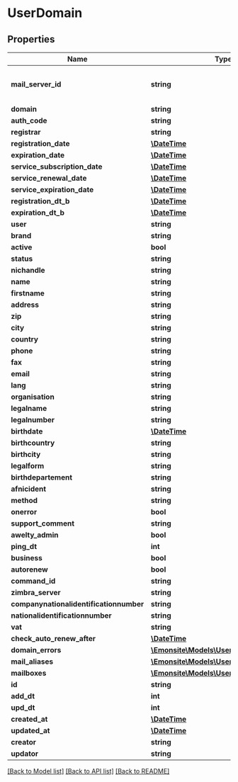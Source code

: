 # UserDomain

## Properties
Name | Type | Description | Notes
------------ | ------------- | ------------- | -------------
**mail_server_id** | **string** | Can be NULL, \&quot;mailcow_0\&quot; (NULL mean default Zimbra server) | [optional] 
**domain** | **string** |  | [optional] 
**auth_code** | **string** |  | [optional] 
**registrar** | **string** |  | [optional] 
**registration_date** | [**\DateTime**](\DateTime.md) |  | [optional] 
**expiration_date** | [**\DateTime**](\DateTime.md) |  | [optional] 
**service_subscription_date** | [**\DateTime**](\DateTime.md) |  | [optional] 
**service_renewal_date** | [**\DateTime**](\DateTime.md) |  | [optional] 
**service_expiration_date** | [**\DateTime**](\DateTime.md) |  | [optional] 
**registration_dt_b** | [**\DateTime**](\DateTime.md) |  | [optional] 
**expiration_dt_b** | [**\DateTime**](\DateTime.md) |  | [optional] 
**user** | **string** |  | [optional] 
**brand** | **string** |  | [optional] 
**active** | **bool** |  | [optional] 
**status** | **string** |  | [optional] 
**nichandle** | **string** |  | [optional] 
**name** | **string** |  | [optional] 
**firstname** | **string** |  | [optional] 
**address** | **string** |  | [optional] 
**zip** | **string** |  | [optional] 
**city** | **string** |  | [optional] 
**country** | **string** |  | [optional] 
**phone** | **string** |  | [optional] 
**fax** | **string** |  | [optional] 
**email** | **string** |  | [optional] 
**lang** | **string** |  | [optional] 
**organisation** | **string** |  | [optional] 
**legalname** | **string** |  | [optional] 
**legalnumber** | **string** |  | [optional] 
**birthdate** | [**\DateTime**](\DateTime.md) |  | [optional] 
**birthcountry** | **string** |  | [optional] 
**birthcity** | **string** |  | [optional] 
**legalform** | **string** |  | [optional] 
**birthdepartement** | **string** |  | [optional] 
**afnicident** | **string** |  | [optional] 
**method** | **string** |  | [optional] 
**onerror** | **bool** |  | [optional] 
**support_comment** | **string** |  | [optional] 
**awelty_admin** | **bool** |  | [optional] 
**ping_dt** | **int** |  | [optional] 
**business** | **bool** |  | [optional] 
**autorenew** | **bool** |  | [optional] 
**command_id** | **string** |  | [optional] 
**zimbra_server** | **string** |  | [optional] 
**companynationalidentificationnumber** | **string** |  | [optional] 
**nationalidentificationnumber** | **string** |  | [optional] 
**vat** | **string** |  | [optional] 
**check_auto_renew_after** | [**\DateTime**](\DateTime.md) |  | [optional] 
**domain_errors** | [**\Emonsite\Models\UserDomainError[]**](UserDomainError.md) |  | [optional] 
**mail_aliases** | [**\Emonsite\Models\UserDomainMailAlias[]**](UserDomainMailAlias.md) |  | [optional] 
**mailboxes** | [**\Emonsite\Models\UserDomainMailbox[]**](UserDomainMailbox.md) |  | [optional] 
**id** | **string** |  | [optional] 
**add_dt** | **int** |  | [optional] 
**upd_dt** | **int** |  | [optional] 
**created_at** | [**\DateTime**](\DateTime.md) |  | [optional] 
**updated_at** | [**\DateTime**](\DateTime.md) |  | [optional] 
**creator** | **string** |  | [optional] 
**updator** | **string** |  | [optional] 

[[Back to Model list]](../../README.md#documentation-for-models) [[Back to API list]](../../README.md#documentation-for-api-endpoints) [[Back to README]](../../README.md)

